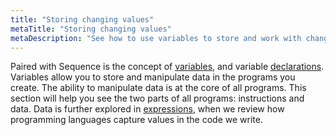 ```yaml
---
title: "Storing changing values"
metaTitle: "Storing changing values"
metaDescription: "See how to use variables to store and work with changing values in your code"
---
```


Paired with Sequence is the concept of [variables](03-build-simple-sequences/02-variables), and variable [declarations](03-build-simple-sequences/03-declarations). Variables allow you to store and manipulate data in the programs you create. The ability to manipulate data is at the core of all programs. This section will help you see the two parts of all programs: instructions and data. Data is further explored in [expressions](03-build-simple-sequences/04-expressions), when we review how programming languages capture values in the code we write.